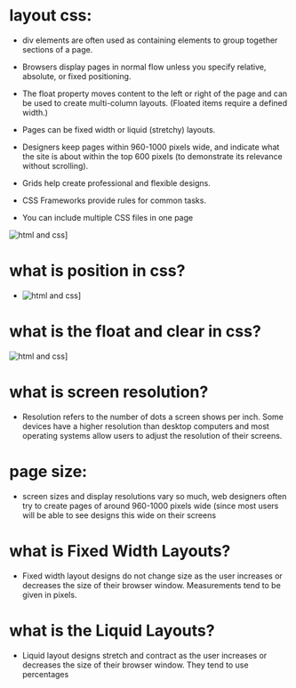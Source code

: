 # layout css:
-  div elements are often used as containing elements
to group together sections of a page.

-  Browsers display pages in normal flow unless you
specify relative, absolute, or fixed positioning.

-  The float property moves content to the left or right
of the page and can be used to create multi-column
layouts. (Floated items require a defined width.)

-  Pages can be fixed width or liquid (stretchy) layouts.

-  Designers keep pages within 960-1000 pixels wide,
and indicate what the site is about within the top 600
pixels (to demonstrate its relevance without scrolling).

-  Grids help create professional and flexible designs.

-  CSS Frameworks provide rules for common tasks.

-  You can include multiple CSS files in one page



![ html and css](https://miro.medium.com/max/700/1*XCZZZmhQN4rHLw2dW14BZQ.png)]


# what is position in css?
- ![ html and css](https://www.internetingishard.com/html-and-css/advanced-positioning/css-positioning-schemes-790d5b.png)]

# what is the float and clear in css?

![ html and css](https://tutorial.techaltum.com/images/css-float-clear.jpg)]

# what is screen resolution?
- Resolution refers to the number of dots a screen shows per inch. Some
devices have a higher resolution than desktop computers and most
operating systems allow users to adjust the resolution of their screens.

# page size:
- screen sizes and display resolutions vary so much, web
designers often try to create pages of around 960-1000 pixels wide
(since most users will be able to see designs this wide on their screens

# what is Fixed Width Layouts?
- Fixed width layout
designs do not
change size as the
user increases
or decreases
the size of their
browser window.
Measurements tend
to be given in pixels.

# what is the Liquid Layouts?
- Liquid layout designs
stretch and contract
as the user increases
or decreases the
size of their browser
window. They tend to
use percentages

